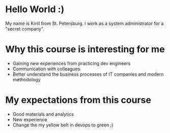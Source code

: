 
# Hello World :)

My name is Kirill from St. Petersburg. I work as a system administrator for a "secret company".

# Why this course is interesting for me

- Gaining new experiences from practicing dev engineers
- Communication with colleagues
- Better understand the business processes of IT companies and modern methodology

# My expectations from this course

- Good materials and analytics
- New experience
- Change the my yellow belt in devops to green ;)
